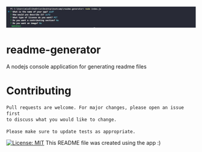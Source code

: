 ![alt text](https://github.com/christianbmartinez/readme-generator/blob/main/nodeapp.jpg)

# readme-generator

A nodejs console application for generating readme files

# Contributing

    Pull requests are welcome. For major changes, please open an issue first
    to discuss what you would like to change.

    Please make sure to update tests as appropriate.

[![License: MIT](https://img.shields.io/badge/License-MIT-blue.svg)](https://opensource.org/licenses/MIT)
This README file was created using the app :)
